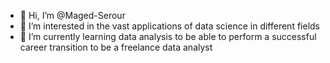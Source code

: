 - 👋 Hi, I’m @Maged-Serour
- 👀 I’m interested in the vast applications of data science in different fields
- 🌱 I’m currently learning data analysis to be able to perform a successful career transition to be a freelance data analyst



<!---
Maged-Serour/Maged-Serour is a ✨ special ✨ repository because its `README.md` (this file) appears on your GitHub profile.
You can click the Preview link to take a look at your changes.
--->
